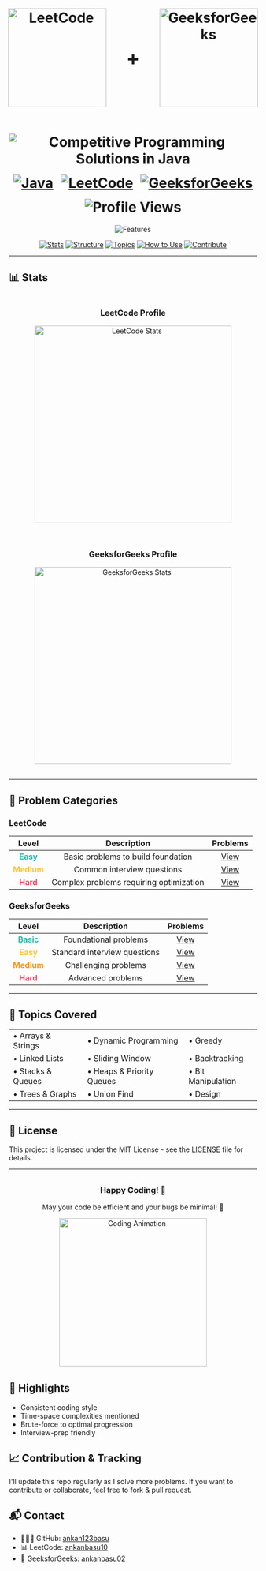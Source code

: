 <div align="center">
  <h1 align="center">
    <div style="display: flex; justify-content: center; gap: 40px; align-items: center; margin-bottom: 20px;">
      <a href="https://leetcode.com/">
        <img src="https://upload.wikimedia.org/wikipedia/commons/1/19/LeetCode_logo_black.png" alt="LeetCode" width="200"/>
      </a>
      <span style="font-size: 2.5rem; font-weight: bold;">+</span>
      <a href="https://www.geeksforgeeks.org/">
        <img src="https://media.geeksforgeeks.org/gfg-gg-logo.svg" alt="GeeksforGeeks" width="200"/>
      </a>
    </div>
    <br/>
    <img src="https://readme-typing-svg.herokuapp.com?font=Fira+Code&weight=600&size=30&duration=3000&pause=1000&color=FFA116&center=true&vCenter=true&width=800&height=50&lines=Competitive+Programming+Solutions+in+Java" alt="Competitive Programming Solutions in Java" />
    <br/>
    <div style="display: flex; justify-content: center; gap: 15px; flex-wrap: wrap; margin-top: 15px;">
      <a href="https://www.java.com/">
        <img src="https://img.shields.io/badge/Java-ED8B00?style=for-the-badge&logo=openjdk&logoColor=white" alt="Java"/>
      </a>
      <a href="https://leetcode.com/u/ankanbasu10/">
        <img src="https://img.shields.io/badge/LeetCode-000000?style=for-the-badge&logo=LeetCode&logoColor=#d16c06" alt="LeetCode"/>
      </a>
      <a href="https://www.geeksforgeeks.org/user/ankanbasu02/">
        <img src="https://img.shields.io/badge/GeeksforGeeks-298D46?style=for-the-badge&logo=geeksforgeeks&logoColor=white" alt="GeeksforGeeks"/>
      </a>
      <img src="https://komarev.com/ghpvc/?username=ankan123basu&label=Profile%20views&color=0e75b6&style=for-the-badge" alt="Profile Views"/>
    </div>
  </h1>

  <p align="center">
    <img src="https://readme-typing-svg.herokuapp.com?font=Fira+Code&size=18&duration=2000&pause=500&color=34D058&center=true&vCenter=true&width=800&height=50&lines=🔍+Curated+collection+of+optimized+LeetCode+and+GfG+solutions;🚀+Detailed+explanations+and+time+complexity+analysis;🎯+Categorized+by+platform,+difficulty+and+topics;💡+Perfect+for+interview+preparation;🔥+Updated+regularly+with+new+solutions" alt="Features" />
  </p>

  <p align="center">
    <a href="#-stats"><img src="https://img.shields.io/badge/Stats-FFA116?style=flat-square" alt="Stats"></a>
    <a href="#-structure"><img src="https://img.shields.io/badge/Structure-FFA116?style=flat-square" alt="Structure"></a>
    <a href="#-topics"><img src="https://img.shields.io/badge/Topics-FFA116?style=flat-square" alt="Topics"></a>
    <a href="#-how-to-use"><img src="https://img.shields.io/badge/How_To_Use-FFA116?style=flat-square" alt="How to Use"></a>
    <a href="#-contribution"><img src="https://img.shields.io/badge/Contribute-FFA116?style=flat-square" alt="Contribute"></a>
  </p>
</div>

---

## 📊 Stats

<div align="center">
  <div style="display: flex; flex-wrap: wrap; justify-content: center; gap: 30px; margin-bottom: 30px;">
    <div>
      <h3>LeetCode Profile</h3>
      <a href="https://leetcode.com/u/ankanbasu10/">
        <img src="https://leetcard.jacoblin.cool/ankanbasu10?ext=heatmap&theme=dark" alt="LeetCode Stats" width="400"/>
      </a>
    </div>
    <div>
      <h3>GeeksforGeeks Profile</h3>
      <a href="https://www.geeksforgeeks.org/user/ankanbasu02/">
        <img src="https://media.geeksforgeeks.org/img-practice/light-user-widget-2.svg" alt="GeeksforGeeks Stats" width="400"/>
      </a>
    </div>
  </div>
</div>

---

## 🎯 Problem Categories

### LeetCode

<div align="center">

| Level | Description | Problems |
|:-----:|:-----------:|:--------:|
| <span style="color: #00B8A3; font-weight: 600">Easy</span> | Basic problems to build foundation | [View](/LeetCode/Easy) |
| <span style="color: #FFC01E; font-weight: 600">Medium</span> | Common interview questions | [View](/LeetCode/Medium) |
| <span style="color: #FF375F; font-weight: 600">Hard</span> | Complex problems requiring optimization | [View](/LeetCode/Hard) |

</div>

### GeeksforGeeks

<div align="center">

| Level | Description | Problems |
|:-----:|:-----------:|:--------:|
| <span style="color: #00B8A3; font-weight: 600">Basic</span> | Foundational problems | [View](/GeeksforGeeks/Basic) |
| <span style="color: #FFC01E; font-weight: 600">Easy</span> | Standard interview questions | [View](/GeeksforGeeks/Easy) |
| <span style="color: #FF8C00; font-weight: 600">Medium</span> | Challenging problems | [View](/GeeksforGeeks/Medium) |
| <span style="color: #FF375F; font-weight: 600">Hard</span> | Advanced problems | [View](/GeeksforGeeks/Hard) |

</div>

---

## 🧠 Topics Covered

<div align="center">
  <table>
    <tr>
      <td>• Arrays & Strings</td>
      <td>• Dynamic Programming</td>
      <td>• Greedy</td>
    </tr>
    <tr>
      <td>• Linked Lists</td>
      <td>• Sliding Window</td>
      <td>• Backtracking</td>
    </tr>
    <tr>
      <td>• Stacks & Queues</td>
      <td>• Heaps & Priority Queues</td>
      <td>• Bit Manipulation</td>
    </tr>
    <tr>
      <td>• Trees & Graphs</td>
      <td>• Union Find</td>
      <td>• Design</td>
    </tr>
  </table>
</div>

---

## 📝 License

This project is licensed under the MIT License - see the [LICENSE](LICENSE) file for details.

---

<div align="center" style="margin: 2rem 0;">
  <h3>Happy Coding! 🎉</h3>
  <p>May your code be efficient and your bugs be minimal! 🚀</p>
  <img src="https://media.giphy.com/media/v1.Y2lkPTc5MGI3NjExcTVuY3ZzZ3V5c2V2eXhhaWl6c2t3b2V6dWtqZzV6dWlwY3VzZiZlcD12MV9pbnRlcm5hbF9naWZfYnlfaWQmY3Q9Zw/3o7btPCcdNniyf0ArS/giphy.gif" width="300" alt="Coding Animation">
</div>

## 🌟 Highlights
- Consistent coding style
- Time-space complexities mentioned
- Brute-force to optimal progression
- Interview-prep friendly


## 📈 Contribution & Tracking
I'll update this repo regularly as I solve more problems. If you want to contribute or collaborate, feel free to fork & pull request.

## 📬 Contact
- 🧑🏻‍💻 GitHub: [ankan123basu](https://github.com/ankan123basu)
- 📊 LeetCode: [ankanbasu10](https://leetcode.com/u/ankanbasu10/)
- 🎯 GeeksforGeeks: [ankanbasu02](https://www.geeksforgeeks.org/user/ankanbasu02/)
